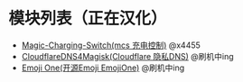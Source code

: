 # 模块列表（正在汉化）

- [Magic-Charging-Switch(mcs 充电控制)](https://github.com/Magisk-Modules-Repo-CN/Magic-Charging-Switch) @x4455
- [CloudflareDNS4Magisk(Cloudflare 隐私DNS)](https://github.com/Magisk-Modules-Repo-CN/CloudflareDNS4Magisk) @刷机中ing
- [Emoji One(开源Emoji EmojiOne)](https://github.com/Magisk-Modules-Repo-CN/Emoji_One) @刷机中ing
